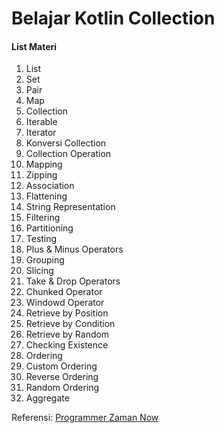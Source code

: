 # Belajar Kotlin Collection
#### List Materi
1. List
2. Set
3. Pair
4. Map
5. Collection
6. Iterable
7. Iterator
8. Konversi Collection
9. Collection Operation
10. Mapping
11. Zipping
12. Association
13. Flattening
14. String Representation
15. Filtering
16. Partitioning
17. Testing
18. Plus & Minus Operators
19. Grouping
20. Slicing
21. Take & Drop Operators
22. Chunked Operator
23. Windowd Operator
24. Retrieve by Position
25. Retrieve by Condition
26. Retrieve by Random
27. Checking Existence
28. Ordering
29. Custom Ordering
30. Reverse Ordering
31. Random Ordering
32. Aggregate

Referensi:  [Programmer Zaman Now](https://www.youtube.com/ProgrammerZamanNow)